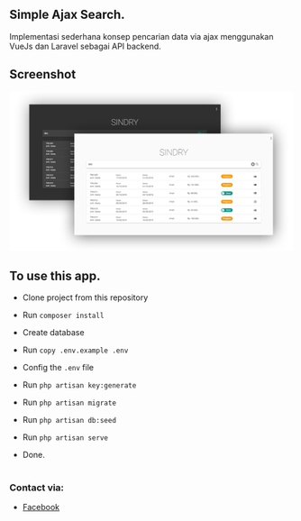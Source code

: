## Simple Ajax Search.
Implementasi sederhana konsep pencarian data via ajax menggunakan VueJs dan Laravel sebagai API backend.

## Screenshot
![Screenshot](/public/screenshot/sindry.png)

## To use this app.

- Clone project from this repository

- Run `composer install`

- Create database

- Run `copy .env.example .env`

- Config the ` .env ` file

- Run `php artisan key:generate`

- Run `php artisan migrate`

- Run `php artisan db:seed`

- Run `php artisan serve`

- Done.

#
### Contact via:
- [Facebook](https://facebook.com/caesaralilamondo)